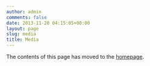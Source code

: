 ```yaml
---
author: admin
comments: false
date: 2013-11-20 04:15:05+00:00
layout: page
slug: media
title: Media
---
```


The contents of this page has moved to the [homepage](/).
